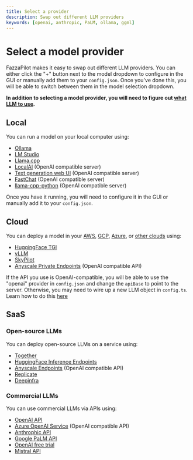 ```yaml
---
title: Select a provider
description: Swap out different LLM providers
keywords: [openai, anthropic, PaLM, ollama, ggml]
---
```


# Select a model provider

FazzaPilot makes it easy to swap out different LLM providers. You can either click the "+" button next to the model dropdown to configure in the GUI or manually add them to your `config.json`. Once you've done this, you will be able to switch between them in the model selection dropdown.

**In addition to selecting a model provider, you will need to figure out [what LLM to use](./select-model.md).**

## Local

You can run a model on your local computer using:

- [Ollama](../reference/Model%20Providers/ollama.md)
- [LM Studio](../reference/Model%20Providers/lmstudio.md)
- [Llama.cpp](../reference/Model%20Providers/llamacpp.md)
- [LocalAI](../reference/Model%20Providers/openai.md) (OpenAI compatible server)
- [Text generation web UI](../reference/Model%20Providers/openai.md) (OpenAI compatible server)
- [FastChat](../reference/Model%20Providers/openai.md) (OpenAI compatible server)
- [llama-cpp-python](../reference/Model%20Providers/openai.md) (OpenAI compatible server)

Once you have it running, you will need to configure it in the GUI or manually add it to your `config.json`.

## Cloud

You can deploy a model in your [AWS](https://github.com/continuedev/deploy-os-code-llm#aws), [GCP](https://github.com/continuedev/deploy-os-code-llm#gcp), [Azure](https://github.com/continuedev/deploy-os-code-llm#azure), or [other clouds](https://github.com/continuedev/deploy-os-code-llm#others-2) using:

- [HuggingFace TGI](https://github.com/continuedev/deploy-os-code-llm#tgi)
- [vLLM](https://github.com/continuedev/deploy-os-code-llm#vllm)
- [SkyPilot](https://github.com/continuedev/deploy-os-code-llm#skypilot)
- [Anyscale Private Endpoints](https://github.com/continuedev/deploy-os-code-llm#anyscale-private-endpoints) (OpenAI compatible API)

If the API you use is OpenAI-compatible, you will be able to use the "openai" provider in `config.json` and change the `apiBase` to point to the server. Otherwise, you may need to wire up a new LLM object in `config.ts`. Learn how to do this [here](configuration.md#defining-a-custom-llm-provider)

## SaaS

### Open-source LLMs

You can deploy open-source LLMs on a service using:

- [Together](../reference/Model%20Providers/togetherllm.md)
- [HuggingFace Inference Endpoints](../reference/Model%20Providers/huggingfaceinferenceapi.md)
- [Anyscale Endpoints](../reference/Model%20Providers/openai.md) (OpenAI compatible API)
- [Replicate](../reference/Model%20Providers/replicatellm.md)
- [Deepinfra](../reference/Model%20Providers/deepinfra.md)

### Commercial LLMs

You can use commercial LLMs via APIs using:

- [OpenAI API](../reference/Model%20Providers/openai.md)
- [Azure OpenAI Service](../reference/Model%20Providers/openai.md) (OpenAI compatible API)
- [Anthrophic API](../reference/Model%20Providers/anthropicllm.md)
- [Google PaLM API](../reference/Model%20Providers/googlepalmapi.md)
- [OpenAI free trial](../reference/Model%20Providers/freetrial.md)
- [Mistral API](../reference/Model%20Providers/mistral.md)
